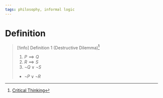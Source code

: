 ```yaml
---
tags: philosophy, informal logic
---
```


# Definition

> [!info] Definition 1 (Destructive Dilemma)[^1]
> 1) $P \implies Q$
> 2) $R \implies S$
> 3) $\neg Q \lor \neg S$
> - $\neg P \lor \neg R$

[^1]: [Critical Thinking](zotero://open-pdf/library/items/UD4ABYRU?page=665)